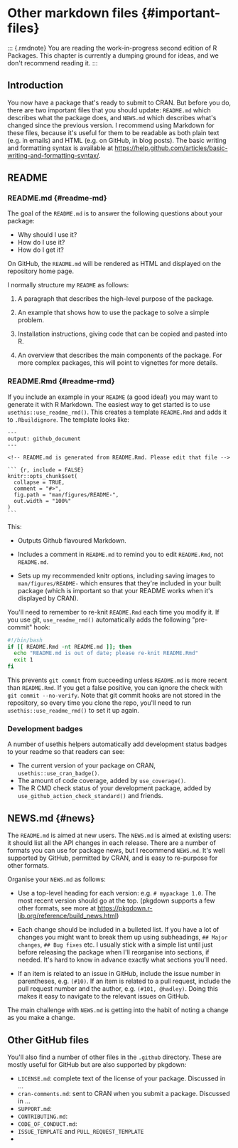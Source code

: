 # Other markdown files {#important-files}

::: {.rmdnote}
You are reading the work-in-progress second edition of R Packages. This chapter is currently a dumping ground for ideas, and we don't recommend reading it. :::

## Introduction

You now have a package that's ready to submit to CRAN.
But before you do, there are two important files that you should update: `README.md` which describes what the package does, and `NEWS.md` which describes what's changed since the previous version.
I recommend using Markdown for these files, because it's useful for them to be readable as both plain text (e.g. in emails) and HTML (e.g. on GitHub, in blog posts).
The basic writing and formatting syntax is available at <https://help.github.com/articles/basic-writing-and-formatting-syntax/>.

## README

### README.md {#readme-md}

The goal of the `README.md` is to answer the following questions about your package:

-   Why should I use it?
-   How do I use it?
-   How do I get it?

On GitHub, the `README.md` will be rendered as HTML and displayed on the repository home page.

I normally structure my `README` as follows:

1.  A paragraph that describes the high-level purpose of the package.

2.  An example that shows how to use the package to solve a simple problem.

3.  Installation instructions, giving code that can be copied and pasted into R.

4.  An overview that describes the main components of the package.
    For more complex packages, this will point to vignettes for more details.

### README.Rmd {#readme-rmd}

If you include an example in your `README` (a good idea!) you may want to generate it with R Markdown.
The easiest way to get started is to use `usethis::use_readme_rmd()`.
This creates a template `README.Rmd` and adds it to `.Rbuildignore`.
The template looks like:

    ---
    output: github_document
    ---

    <!-- README.md is generated from README.Rmd. Please edit that file -->

    ``` {r, include = FALSE}
    knitr::opts_chunk$set(
      collapse = TRUE,
      comment = "#>",
      fig.path = "man/figures/README-",
      out.width = "100%"
    )
    ```

This:

-   Outputs Github flavoured Markdown.

-   Includes a comment in `README.md` to remind you to edit `README.Rmd`, not `README.md`.

-   Sets up my recommended knitr options, including saving images to `man/figures/README-` which ensures that they're included in your built package (which is important so that your README works when it's displayed by CRAN).

You'll need to remember to re-knit `README.Rmd` each time you modify it.
If you use git, `use_readme_rmd()` automatically adds the following "pre-commit" hook:

``` bash
#!/bin/bash
if [[ README.Rmd -nt README.md ]]; then
  echo "README.md is out of date; please re-knit README.Rmd"
  exit 1
fi 
```

This prevents `git commit` from succeeding unless `README.md` is more recent than `README.Rmd`.
If you get a false positive, you can ignore the check with `git commit --no-verify`.
Note that git commit hooks are not stored in the repository, so every time you clone the repo, you'll need to run `usethis::use_readme_rmd()` to set it up again.

### Development badges

A number of usethis helpers automatically add development status badges to your readme so that readers can see:

-   The current version of your package on CRAN, `usethis::use_cran_badge()`.
-   The amount of code coverage, added by `use_coverage()`.
-   The R CMD check status of your development package, added by `use_github_action_check_standard()` and friends.

## NEWS.md {#news}

The `README.md` is aimed at new users.
The `NEWS.md` is aimed at existing users: it should list all the API changes in each release.
There are a number of formats you can use for package news, but I recommend `NEWS.md`.
It's well supported by GitHub, permitted by CRAN, and is easy to re-purpose for other formats.

Organise your `NEWS.md` as follows:

-   Use a top-level heading for each version: e.g. `# mypackage 1.0`.
    The most recent version should go at the top.
    (pkgdown supports a few other formats, see more at <https://pkgdown.r-lib.org/reference/build_news.html>)

-   Each change should be included in a bulleted list.
    If you have a lot of changes you might want to break them up using subheadings, `## Major changes`, `## Bug fixes` etc.
    I usually stick with a simple list until just before releasing the package when I'll reorganise into sections, if needed.
    It's hard to know in advance exactly what sections you'll need.

-   If an item is related to an issue in GitHub, include the issue number in parentheses, e.g. `(#​10)`.
    If an item is related to a pull request, include the pull request number and the author, e.g. `(#​101, @hadley)`.
    Doing this makes it easy to navigate to the relevant issues on GitHub.

The main challenge with `NEWS.md` is getting into the habit of noting a change as you make a change.

## Other GitHub files

You'll also find a number of other files in the `.github` directory.
These are mostly useful for GitHub but are also supported by pkgdown:

-   `LICENSE.md`: complete text of the license of your package. Discussed in ...
-   `cran-comments.md`: sent to CRAN when you submit a package. Discussed in ...
-   `SUPPORT.md`:
-   `CONTRIBUTING.md`:
-   `CODE_OF_CONDUCT.md`:
-   `ISSUE_TEMPLATE` and `PULL_REQUEST_TEMPLATE`
-   
